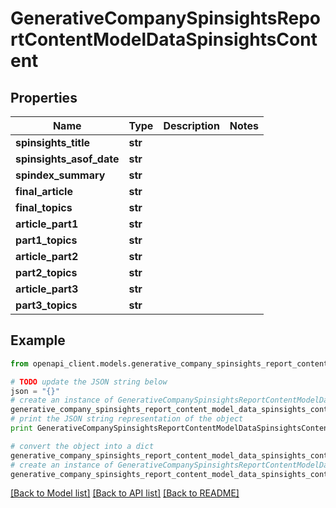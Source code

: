 # GenerativeCompanySpinsightsReportContentModelDataSpinsightsContent


## Properties

Name | Type | Description | Notes
------------ | ------------- | ------------- | -------------
**spinsights_title** | **str** |  | 
**spinsights_asof_date** | **str** |  | 
**spindex_summary** | **str** |  | 
**final_article** | **str** |  | 
**final_topics** | **str** |  | 
**article_part1** | **str** |  | 
**part1_topics** | **str** |  | 
**article_part2** | **str** |  | 
**part2_topics** | **str** |  | 
**article_part3** | **str** |  | 
**part3_topics** | **str** |  | 

## Example

```python
from openapi_client.models.generative_company_spinsights_report_content_model_data_spinsights_content import GenerativeCompanySpinsightsReportContentModelDataSpinsightsContent

# TODO update the JSON string below
json = "{}"
# create an instance of GenerativeCompanySpinsightsReportContentModelDataSpinsightsContent from a JSON string
generative_company_spinsights_report_content_model_data_spinsights_content_instance = GenerativeCompanySpinsightsReportContentModelDataSpinsightsContent.from_json(json)
# print the JSON string representation of the object
print GenerativeCompanySpinsightsReportContentModelDataSpinsightsContent.to_json()

# convert the object into a dict
generative_company_spinsights_report_content_model_data_spinsights_content_dict = generative_company_spinsights_report_content_model_data_spinsights_content_instance.to_dict()
# create an instance of GenerativeCompanySpinsightsReportContentModelDataSpinsightsContent from a dict
generative_company_spinsights_report_content_model_data_spinsights_content_form_dict = generative_company_spinsights_report_content_model_data_spinsights_content.from_dict(generative_company_spinsights_report_content_model_data_spinsights_content_dict)
```
[[Back to Model list]](../README.md#documentation-for-models) [[Back to API list]](../README.md#documentation-for-api-endpoints) [[Back to README]](../README.md)


